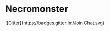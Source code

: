 # Necromonster
[![Gitter](https://badges.gitter.im/Join Chat.svg)](https://gitter.im/C-Dubb/Necromonster?utm_source=badge&utm_medium=badge&utm_campaign=pr-badge)